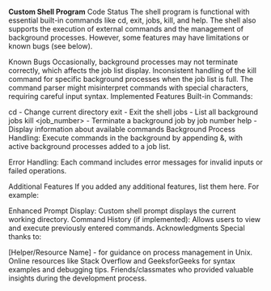 **Custom Shell Program**
Code Status
The shell program is functional with essential built-in commands like cd, exit, jobs, kill, and help. The shell also supports the execution of external commands and the management of background processes. However, some features may have limitations or known bugs (see below).

Known Bugs
Occasionally, background processes may not terminate correctly, which affects the job list display.
Inconsistent handling of the kill command for specific background processes when the job list is full.
The command parser might misinterpret commands with special characters, requiring careful input syntax.
Implemented Features
Built-in Commands:

cd <directory> - Change current directory
exit - Exit the shell
jobs - List all background jobs
kill <job_number> - Terminate a background job by job number
help - Display information about available commands
Background Process Handling: Execute commands in the background by appending &, with active background processes added to a job list.

Error Handling: Each command includes error messages for invalid inputs or failed operations.

Additional Features
If you added any additional features, list them here. For example:

Enhanced Prompt Display: Custom shell prompt displays the current working directory.
Command History (if implemented): Allows users to view and execute previously entered commands.
Acknowledgments
Special thanks to:

[Helper/Resource Name] - for guidance on process management in Unix.
Online resources like Stack Overflow and GeeksforGeeks for syntax examples and debugging tips.
Friends/classmates who provided valuable insights during the development process.
